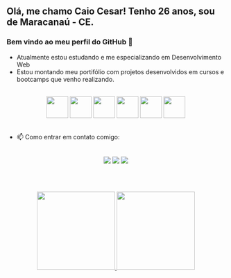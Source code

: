 <!--
**CaiocsCunha/CaiocsCunha** is a ✨ _special_ ✨ repository because its `README.md` (this file) appears on your GitHub profile.

Here are some ideas to get you started:

- 🔭 I’m currently working on ...
- 🌱 I’m currently learning ...
- 👯 I’m looking to collaborate on ...
- 🤔 I’m looking for help with ...
- 💬 Ask me about ...
- 📫 How to reach me: ...
- 😄 Pronouns: ...
- ⚡ Fun fact: ...
-->
## Olá, me chamo Caio Cesar! Tenho 26 anos, sou de Maracanaú - CE.
### Bem vindo ao meu perfil do GitHub 👋

- Atualmente estou estudando e me especializando em Desenvolvimento Web
- Estou montando meu portifólio com projetos desenvolvidos em cursos e bootcamps que venho realizando.

<br>

<div align="center">
  <img src="https://cdn.jsdelivr.net/gh/devicons/devicon/icons/html5/html5-original-wordmark.svg" width="50" />
  <img src="https://cdn.jsdelivr.net/gh/devicons/devicon/icons/css3/css3-original-wordmark.svg" width="50"/>
  <img src="https://cdn.jsdelivr.net/gh/devicons/devicon/icons/javascript/javascript-original.svg" width="50"/>
  <img src="https://cdn.jsdelivr.net/gh/devicons/devicon/icons/nodejs/nodejs-original.svg" width="50"/>
  <img src="https://cdn.jsdelivr.net/gh/devicons/devicon/icons/react/react-original-wordmark.svg" width="50"/>
  <img src="https://cdn.jsdelivr.net/gh/devicons/devicon/icons/react/vue-original-wordmark.svg" width="50"/>
</div>

<br>

- 📫 Como entrar em contato comigo:

<br>

<div align="center">
  <a href="https://www.linkedin.com/in/caiocscunha/" target="_blank"><img src="https://img.shields.io/badge/-LinkedIn-%230077B5?style=for-the-badge&logo=linkedin&logoColor=white" target="_blank"></a>
  <a href = "mailto:caiocscunha@gmail.com"><img src="https://img.shields.io/badge/Gmail-D14836?style=for-the-badge&logo=gmail&logoColor=white" target="_blank"></a>
  <a href="https://instagram.com/caioc_cunha" target="_blank"><img src="https://img.shields.io/badge/-Instagram-%23E4405F?style=for-the-badge&logo=instagram&logoColor=white" target="_blank"></a>
  </div>
 
<br><br>

<div align="center">
  <a href="https://github.com/CaiocsCunha">
  <img height="180em" src="https://github-readme-stats.vercel.app/api/top-langs/?username=CaiocsCunha&layout=compact&langs_count=7&theme=dracula"/>
  <img height="180em" src="https://github-readme-stats.vercel.app/api?username=CaiocsCunha&show_icons=true&theme=dracula&include_all_commits=true&count_private=true"/>
</div>
